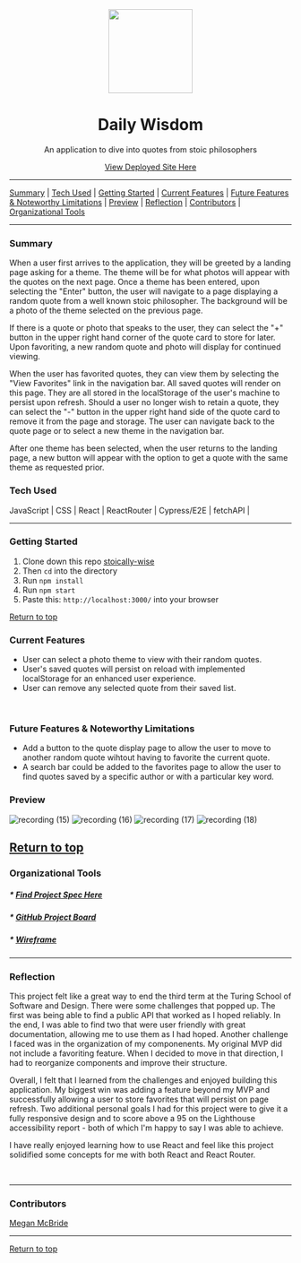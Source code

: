 <div align="center"><img src="https://user-images.githubusercontent.com/78767067/134835308-b6796af7-c9ba-4c1d-834a-96d22147dd6e.png" height="150px" width="auto"
/><h1>Daily Wisdom</h1>
<p>An application to dive into quotes from stoic philosophers</p>
<a href="https://meggs625.github.io/stoically-wise/#/">View Deployed Site Here</a>
</div>



---

[Summary](#summary) |
[Tech Used](#tech-used) |
[Getting Started](#getting-started) |
[Current Features](#current-features) |
[Future Features & Noteworthy Limitations](#future-features-&-noteworthy-limitations) |
[Preview](#preview) |
[Reflection](#reflection) |
[Contributors](#contributors) |
[Organizational Tools](#organizational-tools)
 
---

### Summary
When a user first arrives to the application, they will be greeted by a landing page asking for a theme. The theme will be for what photos will appear with the quotes on the next page. Once a theme has been entered, upon selecting the "Enter" button, the user will navigate to a page displaying a random quote from a well known stoic philosopher. The background will be a photo of the theme selected on the previous page. 

If there is a quote or photo that speaks to the user, they can select the "+" button in the upper right hand corner of the quote card to store for later. Upon favoriting, a new random quote and photo will display for continued viewing. 

When the user has favorited quotes, they can view them by selecting the "View Favorites" link in the navigation bar. All saved quotes will render on this page. They are all stored in the localStorage of the user's machine to persist upon refresh. Should a user no longer wish to retain a quote, they can select the "-" button in the upper right hand side of the quote card to remove it from the page and storage. The user can navigate back to the quote page or to select a new theme in the navigation bar. 

After one theme has been selected, when the user returns to the landing page, a new button will appear with the option to get a quote with the same theme as requested prior. 

 
### Tech Used
JavaScript | CSS | React | ReactRouter | Cypress/E2E | fetchAPI |  

---
### Getting Started
1. Clone down this repo [stoically-wise](https://github.com/Meggs625/stoically-wise)
2. Then ```cd``` into the directory
3. Run ```npm install```
4. Run ```npm start```
5. Paste this: ```http://localhost:3000/``` into your browser


[Return to top](#Daily-Wisdom)

### Current Features
- User can select a photo theme to view with their random quotes.
- User's saved quotes will persist on reload with implemented localStorage for an enhanced user experience. 
- User can remove any selected quote from their saved list.
<br>


### Future Features & Noteworthy Limitations
- Add a button to the quote display page to allow the user to move to another random quote wihtout having to favorite the current quote. 
- A search bar could be added to the favorites page to allow the user to find quotes saved by a specific author or with a particular key word.


### Preview
![recording (15)](https://user-images.githubusercontent.com/78767067/134951822-5a4b5ffd-4c3b-43bb-9cd3-6cd1c0f0e6b4.gif)
![recording (16)](https://user-images.githubusercontent.com/78767067/134951962-aad8f6b8-9b52-4697-be52-50b65e8049c1.gif)
![recording (17)](https://user-images.githubusercontent.com/78767067/134952090-f4f2368f-2b2d-4d14-bcb7-bb79b60e9c3a.gif)
![recording (18)](https://user-images.githubusercontent.com/78767067/134952269-baf4aa7e-690a-40b6-9e9a-c101838cec03.gif)


[Return to top](#Daily-Wisdom)
---

### Organizational Tools
##### * [Find Project Spec Here](https://frontend.turing.edu/projects/module-3/showcase.html)
##### * [GitHub Project Board](https://github.com/Meggs625/stoically-wise/projects/1)
##### * [Wireframe](https://miro.com/app/board/o9J_lv9GRtc=/)

---

### Reflection

This project felt like a great way to end the third term at the Turing School of Software and Design. There were some challenges that popped up. The first was being able to find a public API that worked as I hoped reliably. In the end, I was able to find two that were user friendly with great documentation, allowing me to use them as I had hoped. Another challenge I faced was in the organization of my componenents. My original MVP did not include a favoriting feature. When I decided to move in that direction, I had to reorganize components and improve their structure. 

Overall, I felt that I learned from the challenges and enjoyed building this application. My biggest win was adding a feature beyond my MVP and successfully allowing a user to store favorites that will persist on page refresh. Two additional personal goals I had for this project were to give it a fully responsive design and to score above a 95 on the Lighthouse accessibility report - both of which I'm happy to say I was able to achieve. 

I have really enjoyed learning how to use React and feel like this project solidified some concepts for me with both React and React Router. 


<br>


---
### Contributors
[Megan McBride](https://github.com/Meggs625) <br>



---

[Return to top](#Daily-Wisdom)

